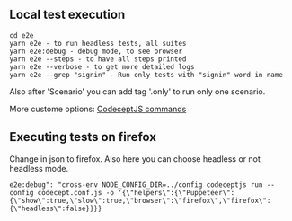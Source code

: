 ## Local test execution

```
cd e2e
yarn e2e - to run headless tests, all suites
yarn e2e:debug - debug mode, to see browser
yarn e2e --steps - to have all steps printed
yarn e2e --verbose - to get more detailed logs
yarn e2e --grep "signin" - Run only tests with "signin" word in name
```

Also after 'Scenario' you can add tag '.only' to run only one scenario.

More custome options: [CodeceptJS commands](https://codecept.io/commands/)

## Executing tests on firefox

Change in json to firefox. Also here you can choose headless or not headless mode.

```
e2e:debug": "cross-env NODE_CONFIG_DIR=../config codeceptjs run --config codecept.conf.js -o '{\"helpers\":{\"Puppeteer\":{\"show\":true,\"slow\":true,\"browser\":\"firefox\",\"firefox\":{\"headless\":false}}}}
```
